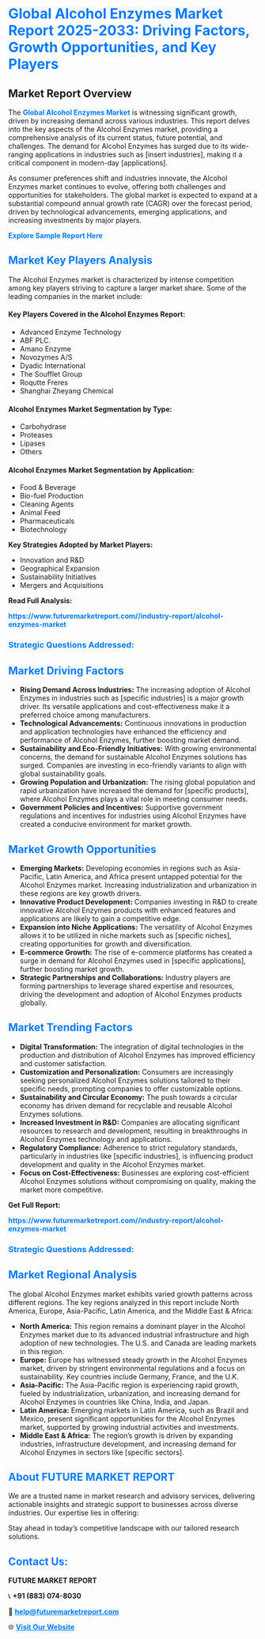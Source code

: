 <h1 style="color: #007BFF;">Global Alcohol Enzymes Market Report 2025-2033: Driving Factors, Growth Opportunities, and Key Players</h1>

<section id="overview">
<h2>Market Report Overview</h2>
<p>The <a href="https://www.futuremarketreport.com//industry-report/alcohol-enzymes-market" style="color: #007BFF; text-decoration: none;"><strong>Global Alcohol Enzymes Market</strong></a> is witnessing significant growth, driven by increasing demand across various industries. This report delves into the key aspects of the Alcohol Enzymes market, providing a comprehensive analysis of its current status, future potential, and challenges. The demand for Alcohol Enzymes has surged due to its wide-ranging applications in industries such as [insert industries], making it a critical component in modern-day [applications].</p>
<p>As consumer preferences shift and industries innovate, the Alcohol Enzymes market continues to evolve, offering both challenges and opportunities for stakeholders. The global market is expected to expand at a substantial compound annual growth rate (CAGR) over the forecast period, driven by technological advancements, emerging applications, and increasing investments by major players.</p>
</section>

<section id="overview">
<p><a href="https://www.futuremarketreport.com//request-sample/reportId=63125" style="color: #007BFF; text-decoration: none;"><strong>Explore Sample Report Here</strong></a></p>
</section>

<section id="key-players">
<h2 style="color: #007BFF;">Market Key Players Analysis</h2>
<p>The Alcohol Enzymes market is characterized by intense competition among key players striving to capture a larger market share. Some of the leading companies in the market include:</p>
<h4>Key Players Covered in the Alcohol Enzymes Report:</h4>
<ul><li>Advanced Enzyme Technology</li><li>ABF PLC.</li><li>Amano Enzyme</li><li>Novozymes A/S</li><li>Dyadic International</li><li>The Soufflet Group</li><li>Roqutte Freres</li><li>Shanghai Zheyang Chemical</li></ul>
<h4>Alcohol Enzymes Market Segmentation by Type:</h4>
<ul><li>Carbohydrase</li><li>Proteases</li><li>Lipases</li><li>Others</li></ul>

<h4>Alcohol Enzymes Market Segmentation by Application:</h4>
<ul><li>Food &amp; Beverage</li><li>Bio-fuel Production</li><li>Cleaning Agents</li><li>Animal Feed</li><li>Pharmaceuticals</li><li>Biotechnology</li></ul>
<p><strong>Key Strategies Adopted by Market Players:</strong></p>
<ul>
<li>Innovation and R&D</li>
<li>Geographical Expansion</li>
<li>Sustainability Initiatives</li>
<li>Mergers and Acquisitions</li>
</ul>
</section>

<section>
<p><strong>Read Full Analysis: </strong></p><a href="https://www.futuremarketreport.com//industry-report/alcohol-enzymes-market" style="color: #007BFF; text-decoration: none;"><strong>https://www.futuremarketreport.com//industry-report/alcohol-enzymes-market</strong></a>
<h3 style="color: #007BFF;">Strategic Questions Addressed:</h3>
</section>

<section id="driving-factors">
<h2 style="color: #007BFF;">Market Driving Factors</h2>
<ul>
<li><strong>Rising Demand Across Industries:</strong> The increasing adoption of Alcohol Enzymes in industries such as [specific industries] is a major growth driver. Its versatile applications and cost-effectiveness make it a preferred choice among manufacturers.</li>
<li><strong>Technological Advancements:</strong> Continuous innovations in production and application technologies have enhanced the efficiency and performance of Alcohol Enzymes, further boosting market demand.</li>
<li><strong>Sustainability and Eco-Friendly Initiatives:</strong> With growing environmental concerns, the demand for sustainable Alcohol Enzymes solutions has surged. Companies are investing in eco-friendly variants to align with global sustainability goals.</li>
<li><strong>Growing Population and Urbanization:</strong> The rising global population and rapid urbanization have increased the demand for [specific products], where Alcohol Enzymes plays a vital role in meeting consumer needs.</li>
<li><strong>Government Policies and Incentives:</strong> Supportive government regulations and incentives for industries using Alcohol Enzymes have created a conducive environment for market growth.</li>
</ul>
</section>

<section id="growth-opportunities">
<h2 style="color: #007BFF;">Market Growth Opportunities</h2>
<ul>
<li><strong>Emerging Markets:</strong> Developing economies in regions such as Asia-Pacific, Latin America, and Africa present untapped potential for the Alcohol Enzymes market. Increasing industrialization and urbanization in these regions are key growth drivers.</li>
<li><strong>Innovative Product Development:</strong> Companies investing in R&D to create innovative Alcohol Enzymes products with enhanced features and applications are likely to gain a competitive edge.</li>
<li><strong>Expansion into Niche Applications:</strong> The versatility of Alcohol Enzymes allows it to be utilized in niche markets such as [specific niches], creating opportunities for growth and diversification.</li>
<li><strong>E-commerce Growth:</strong> The rise of e-commerce platforms has created a surge in demand for Alcohol Enzymes used in [specific applications], further boosting market growth.</li>
<li><strong>Strategic Partnerships and Collaborations:</strong> Industry players are forming partnerships to leverage shared expertise and resources, driving the development and adoption of Alcohol Enzymes products globally.</li>
</ul>
</section>

<section id="trending-factors">
<h2 style="color: #007BFF;">Market Trending Factors</h2>
<ul>
<li><strong>Digital Transformation:</strong> The integration of digital technologies in the production and distribution of Alcohol Enzymes has improved efficiency and customer satisfaction.</li>
<li><strong>Customization and Personalization:</strong> Consumers are increasingly seeking personalized Alcohol Enzymes solutions tailored to their specific needs, prompting companies to offer customizable options.</li>
<li><strong>Sustainability and Circular Economy:</strong> The push towards a circular economy has driven demand for recyclable and reusable Alcohol Enzymes solutions.</li>
<li><strong>Increased Investment in R&D:</strong> Companies are allocating significant resources to research and development, resulting in breakthroughs in Alcohol Enzymes technology and applications.</li>
<li><strong>Regulatory Compliance:</strong> Adherence to strict regulatory standards, particularly in industries like [specific industries], is influencing product development and quality in the Alcohol Enzymes market.</li>
<li><strong>Focus on Cost-Effectiveness:</strong> Businesses are exploring cost-efficient Alcohol Enzymes solutions without compromising on quality, making the market more competitive.</li>
</ul>
</section>

<section>
<p><strong>Get Full Report: </strong></p><a href="https://www.futuremarketreport.com//industry-report/alcohol-enzymes-market" style="color: #007BFF; text-decoration: none;"><strong>https://www.futuremarketreport.com//industry-report/alcohol-enzymes-market</strong></a>
<h3 style="color: #007BFF;">Strategic Questions Addressed:</h3>
</section>


<section id="regional-analysis">
<h2 style="color: #007BFF;">Market Regional Analysis</h2>
<p>The global Alcohol Enzymes market exhibits varied growth patterns across different regions. The key regions analyzed in this report include North America, Europe, Asia-Pacific, Latin America, and the Middle East & Africa:</p>
<ul>
<li><strong>North America:</strong> This region remains a dominant player in the Alcohol Enzymes market due to its advanced industrial infrastructure and high adoption of new technologies. The U.S. and Canada are leading markets in this region.</li>
<li><strong>Europe:</strong> Europe has witnessed steady growth in the Alcohol Enzymes market, driven by stringent environmental regulations and a focus on sustainability. Key countries include Germany, France, and the U.K.</li>
<li><strong>Asia-Pacific:</strong> The Asia-Pacific region is experiencing rapid growth, fueled by industrialization, urbanization, and increasing demand for Alcohol Enzymes in countries like China, India, and Japan.</li>
<li><strong>Latin America:</strong> Emerging markets in Latin America, such as Brazil and Mexico, present significant opportunities for the Alcohol Enzymes market, supported by growing industrial activities and investments.</li>
<li><strong>Middle East & Africa:</strong> The region’s growth is driven by expanding industries, infrastructure development, and increasing demand for Alcohol Enzymes in sectors like [specific sectors].</li>
</ul>
</section>

<footer>
<h2 style="color: #007BFF;">About FUTURE MARKET REPORT</h2>
<p>We are a trusted name in market research and advisory services, delivering actionable insights and strategic support to businesses across diverse industries. Our expertise lies in offering:</p>

<p>Stay ahead in today’s competitive landscape with our tailored research solutions.</p>

<h2 style="color: #007BFF;">Contact Us:</h2>
<p><strong>FUTURE MARKET REPORT</strong></p>
<p>📞 <strong>+91 (883) 074-8030</strong></p>
<p>📧 <strong><a href="mailto:help@futuremarketreport.com" style="color: #007BFF;">help@futuremarketreport.com</a></strong></p>
<p>🌐 <strong><a href="https://www.futuremarketreport.com/" style="color: #007BFF;">Visit Our Website</a></strong></p>
</footer>